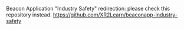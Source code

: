 Beacon Application "Industry Safety" redirection: please check this repository instead. https://github.com/XR2Learn/beaconapp-industry-safety
